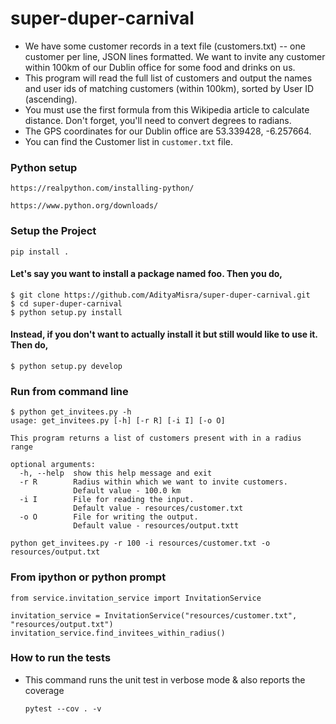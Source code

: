 # super-duper-carnival

* We have some customer records in a text file (customers.txt) -- one customer per line, JSON lines formatted. We want to invite any customer within 100km of our Dublin office for some food and drinks on us. 
* This program will read the full list of customers and output the names and user ids of matching customers (within 100km), sorted by User ID (ascending). 
* You must use the first formula from this Wikipedia article to calculate distance. Don't forget, you'll need to convert degrees to radians. 
* The GPS coordinates for our Dublin office are 53.339428, -6.257664. 
* You can find the Customer list in `customer.txt` file.


### Python setup
    https://realpython.com/installing-python/

    https://www.python.org/downloads/

### Setup the Project
```
pip install . 
```

#### Let's say you want to install a package named foo. Then you do,
```
$ git clone https://github.com/AdityaMisra/super-duper-carnival.git  
$ cd super-duper-carnival
$ python setup.py install
```

#### Instead, if you don't want to actually install it but still would like to use it. Then do,
```
$ python setup.py develop
```

### Run from command line
```
$ python get_invitees.py -h
usage: get_invitees.py [-h] [-r R] [-i I] [-o O]

This program returns a list of customers present with in a radius range

optional arguments:
  -h, --help  show this help message and exit
  -r R        Radius within which we want to invite customers. 
              Default value - 100.0 km
  -i I        File for reading the input. 
              Default value - resources/customer.txt
  -o O        File for writing the output. 
              Default value - resources/output.txtt
                        
python get_invitees.py -r 100 -i resources/customer.txt -o resources/output.txt
```

### From ipython or python prompt
```
from service.invitation_service import InvitationService

invitation_service = InvitationService("resources/customer.txt", "resources/output.txt")
invitation_service.find_invitees_within_radius()

```

### How to run the tests
* This command runs the unit test in verbose mode & also reports the coverage
    ```
    pytest --cov . -v
    ```